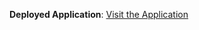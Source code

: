 **Deployed Application**: [Visit the Application](https://finance-django-93f5ce60f767.herokuapp.com/)
